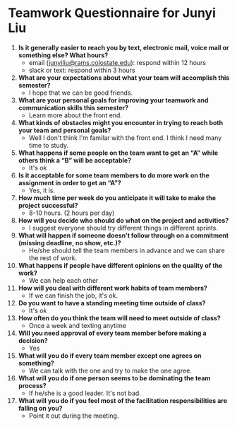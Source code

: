 # Teamwork Questionnaire for Junyi Liu

1. __Is it generally easier to reach you by text, electronic mail, voice mail or something else?  What hours?__ 
   * email (junyiliu@rams.colostate.edu): respond within 12 hours
   * slack or text: respond within 3 hours
1. __What are your expectations about what your team will accomplish this semester?__ 
   * I hope that we can be good friends.
1. __What are your personal goals for improving your teamwork and communication skills this semester?__ 
   * Learn more about the front end.
1. __What kinds of obstacles might you encounter in trying to reach both your team and personal goals?__ 
   * Well I don't think I'm familar with the front end. I think I need many time to study.
1. __What happens if some people on the team want to get an “A” while others think a “B” will be acceptable?__ 
   * It's ok
1. __Is it acceptable for some team members to do more work on the assignment in order to get an “A”?__ 
   * Yes, it is.
1. __How much time per week do you anticipate it will take to make the project successful?__ 
   * 8-10 hours. (2 hours per day)
1. __How will you decide who should do what on the project and activities?__ 
   * I suggest everyone should try different things in different sprints.
1. __What will happen if someone doesn’t follow through on a commitment (missing deadline, no show, etc.)?__ 
   * He/she should tell the team members in advance and we can share the rest of work.
1. __What happens if people have different opinions on the quality of the work?__ 
   * We can help each other
1. __How will you deal with different work habits of team members?__ 
   * If we can finish the job, it's ok.
1. __Do you want to have a standing meeting time outside of class?__ 
   * It's ok
1. __How often do you think the team will need to meet outside of class?__ 
   * Once a week and texting anytime
1. __Will you need approval of every team member before making a decision?__ 
   * Yes
1. __What will you do if every team member except one agrees on something?__ 
   * We can talk with the one and try to make the one agree.
1. __What will you do if one person seems to be dominating the team process?__ 
   * If he/she is a good leader. It's not bad.
1. __What will you do if you feel most of the facilitation responsibilities are falling on you?__ 
   * Point it out during the meeting.
